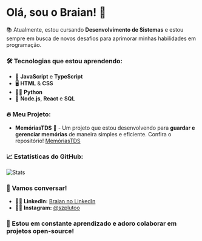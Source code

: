# Olá, sou o Braian! 👋

📚 Atualmente, estou cursando **Desenvolvimento de Sistemas** e estou sempre em busca de novos desafios para aprimorar minhas habilidades em programação.

### 🛠️ Tecnologias que estou aprendendo:
- 🚀 **JavaScript** e **TypeScript**
- 🖥️ **HTML** & **CSS**
- 🧑‍💻 **Python**
- 🌱 **Node.js**, **React** e **SQL**

### 🔥 Meu Projeto:
- **MemóriasTDS** 💾 - Um projeto que estou desenvolvendo para **guardar e gerenciar memórias** de maneira simples e eficiente. Confira o repositório! [MemóriasTDS](https://github.com/typrBraian/MemoriasTDS)

### 📈 Estatísticas do GitHub:
![Stats](https://github-readme-stats.vercel.app/api?username=typrBraian&show_icons=true&hide_title=true&count_private=true&theme=radical)

### 💬 Vamos conversar!

- 🧑‍💻 **LinkedIn:** [Braian no LinkedIn](https://www.linkedin.com/in/braian-jorge-lisboa-373997290)
- 🦸‍♂️ **Instagram:** [@szplutoo](https://www.instagram.com/szplutoo/)

### 🧩 Estou em constante aprendizado e adoro colaborar em projetos open-source!
